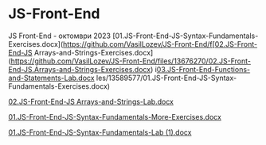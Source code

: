 # JS-Front-End
JS Front-End - октомври 2023
[01.JS-Front-End-JS-Syntax-Fundamentals-Exercises.docx](https://github.com/VasilLozev/JS-Front-End/f[02.JS-Front-End-JS Arrays-and-Strings-Exercises.docx](https://github.com/VasilLozev/JS-Front-End/files/13676270/02.JS-Front-End-JS.Arrays-and-Strings-Exercises.docx)
i[03.JS-Front-End-Functions-and-Statements-Lab.docx](https://github.com/VasilLozev/JS-Front-End/files/13686270/03.JS-Front-End-Functions-and-Statements-Lab.docx)
les/13589577/01.JS-Front-End-JS-Syntax-Fundamentals-Exercises.docx)

[02.JS-Front-End-JS Arrays-and-Strings-Lab.docx](https://github.com/VasilLozev/JS-Front-End/files/13649066/02.JS-Front-End-JS.Arrays-and-Strings-Lab.docx)

[01.JS-Front-End-JS-Syntax-Fundamentals-More-Exercises.docx](https://github.com/VasilLozev/JS-Front-End/files/13612865/01.JS-Front-End-JS-Syntax-Fundamentals-More-Exercises.docx)

[01.JS-Front-End-JS-Syntax-Fundamentals-Lab (1).docx](https://github.com/VasilLozev/JS-Front-End/files/13621362/01.JS-Front-End-JS-Syntax-Fundamentals-Lab.1.docx)
